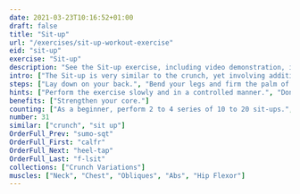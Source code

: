 ```yaml
---
date: 2021-03-23T10:16:52+01:00
draft: false
title: "Sit-up"
url: "/exercises/sit-up-workout-exercise"
eid: "sit-up"
exercise: "Sit-up"
description: "See the Sit-up exercise, including video demonstration, instructions on how-to perform, benefits, activated body parts and related exercises."
intro: ["The Sit-up is very similar to the crunch, yet involving additional muscles. It is an easy and effective exercise  for when you have a place to lay down."]
steps: ["Lay down on your back.", "Bend your legs and firm the palm of you feet in the ground.", "Place your hands behind the ears, or cross them to touch opposite shoulders.", "Elevate your upper body, until your chest is close to the knees.", "Lay down again, returning to the starting position."]
hints: ["Perform the exercise slowly and in a controlled manner.", "Don't use your arms to pull the head. Only the abs should be working.", "Keep your neck in a relaxed position."]
benefits: ["Strengthen your core."]
counting: ["As a beginner, perform 2 to 4 series of 10 to 20 sit-ups.", "Include the exercise in your crunch list."]
number: 31
similar: ["crunch", "sit up"]
OrderFull_Prev: "sumo-sqt"
OrderFull_First: "calfr"
OrderFull_Next: "heel-tap"
OrderFull_Last: "f-lsit"
collections: ["Crunch Variations"]
muscles: ["Neck", "Chest", "Obliques", "Abs", "Hip Flexor"]
---
```

